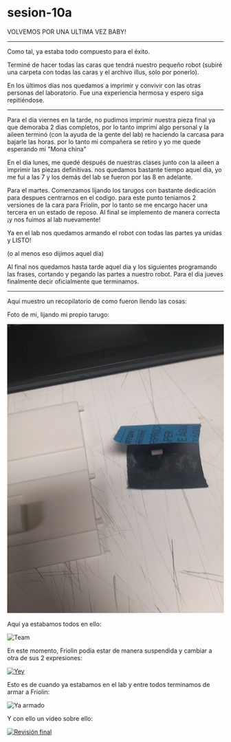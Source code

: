 # sesion-10a


VOLVEMOS POR UNA ULTIMA VEZ BABY!

---

Como tal, ya estaba todo compuesto para el éxito.

Terminé de hacer todas las caras que tendrá nuestro pequeño robot (subiré una carpeta con todas las caras y el archivo illus, solo por ponerlo).

En los últimos días nos quedamos a imprimir y convivir con las otras personas del laboratorio. Fue una experiencia hermosa y espero siga repitiéndose.

---

Para el dia viernes en la tarde, no pudimos imprimir nuestra pieza final ya que demoraba 2 dias completos, por lo tanto imprimí algo personal y la aileen terminó (con la ayuda de la gente del lab) re haciendo la carcasa para bajarle las horas. por lo tanto mi compañera se retiro y yo me quede esperando mi "Mona china"

En el dia lunes, me quedé después de nuestras clases junto con la aileen a imprimir las piezas definitivas. nos quedamos bastante tiempo aquel dia, yo me fui a las 7 y los demás del lab se fueron por las 8 en adelante.

Para el martes. 
Comenzamos lijando los tarugos con bastante dedicación para despues centrarnos en el codigo. para este punto teniamos 2 versiones de la cara para Friolin, por lo tanto se me encargo hacer una tercera en un estado de reposo. 
Al final se implemento de manera correcta ¡y nos fuimos al lab nuevamente!

Ya en el lab nos quedamos armando el robot con todas las partes ya unidas y LISTO!

(o al menos eso dijimos aquel dia)

Al final nos quedamos hasta tarde aquel dia y los siguientes programando las frases, cortando y pegando las partes a nuestro robot.
Para el dia jueves finalmente decir oficialmente que terminamos.


---

Aquí muestro un recopilatorio de como fueron llendo las cosas:

Foto de mi, lijando mi propio tarugo:

![Lijada](https://raw.githubusercontent.com/Coff4/dis8645-2025-02-procesos/refs/heads/main/23-Coff4/sesion-10a/imagenes/Lijada.jpg)

Aquí ya estabamos todos en ello:

![Team](https://raw.githubusercontent.com/Coff4/dis8645-2025-02-procesos/refs/heads/main/23-Coff4/sesion-10a/imagenes/EquipoLijada.jpg)

En este momento, Friolin podia estar de manera suspendida y cambiar a otra de sus 2 expresiones:

[![Yey](https://img.youtube.com/vi/dTSW7XpOA_Q/hqdefault.jpg)](https://youtube.com/shorts/dTSW7XpOA_Q?feature=share)

Esto es de cuando ya estabamos en el lab y entre todos terminamos de armar a Friolin:

![Ya armado](https://raw.githubusercontent.com/Coff4/dis8645-2025-02-procesos/refs/heads/main/23-Coff4/sesion-10a/imagenes/Armado.jpg)

Y con ello un video sobre ello:

[![Revisión final](https://img.youtube.com/vi/Mq5pnBlaCGg/hqdefault.jpg)](https://youtube.com/shorts/Mq5pnBlaCGg?feature=share)




